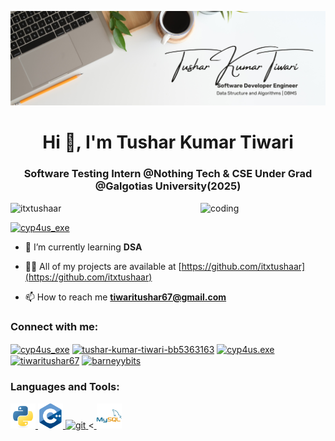 ![logo](https://github.com/itxtushaar/itxtushaar/blob/main/1719126974289.jpeg.png)
<h1 align="center">Hi 👋, I'm Tushar Kumar Tiwari</h1>
<h3 align="center">Software Testing Intern @Nothing Tech & CSE Under Grad @Galgotias University(2025)</h3>

<img align="right" alt="coding" width="200" src="https://mir-s3-cdn-cf.behance.net/project_modules/hd/06f21a161921919.63cd7887d0a70.gif">

<p align="left"> <img src="https://komarev.com/ghpvc/?username=itxtushaar&label=Profile%20views&color=0e75b6&style=flat" alt="itxtushaar" /> </p>

<p align="left"> <a href="https://twitter.com/cyp4us_exe" target="blank"><img src="https://img.shields.io/twitter/follow/cyp4us_exe?logo=twitter&style=for-the-badge" alt="cyp4us_exe" /></a> </p>

- 🌱 I’m currently learning **DSA**

- 👨‍💻 All of my projects are available at [https://github.com/itxtushaar](https://github.com/itxtushaar)

- 📫 How to reach me **tiwaritushar67@gmail.com**

<h3 align="left">Connect with me:</h3>
<p align="left">
<a href="https://twitter.com/cyp4us_exe" target="blank"><img align="center" src="https://raw.githubusercontent.com/rahuldkjain/github-profile-readme-generator/master/src/images/icons/Social/twitter.svg" alt="cyp4us_exe" height="30" width="40" /></a>
<a href="https://linkedin.com/in/tushar-kumar-tiwari-bb5363163" target="blank"><img align="center" src="https://raw.githubusercontent.com/rahuldkjain/github-profile-readme-generator/master/src/images/icons/Social/linked-in-alt.svg" alt="tushar-kumar-tiwari-bb5363163" height="30" width="40" /></a>
<a href="https://instagram.com/cyp4us.exe" target="blank"><img align="center" src="https://raw.githubusercontent.com/rahuldkjain/github-profile-readme-generator/master/src/images/icons/Social/instagram.svg" alt="cyp4us.exe" height="30" width="40" /></a>
<a href="https://www.hackerrank.com/tiwaritushar67" target="blank"><img align="center" src="https://raw.githubusercontent.com/rahuldkjain/github-profile-readme-generator/master/src/images/icons/Social/hackerrank.svg" alt="tiwaritushar67" height="30" width="40" /></a>
<a href="https://www.leetcode.com/barneyybits" target="blank"><img align="center" src="https://raw.githubusercontent.com/rahuldkjain/github-profile-readme-generator/master/src/images/icons/Social/leet-code.svg" alt="barneyybits" height="30" width="40" /></a>
</p>

<h3 align="left">Languages and Tools:</h3>
<p align="left"> <a href="https://www.python.org" target="_blank" rel="noreferrer"> <img src="https://raw.githubusercontent.com/devicons/devicon/master/icons/python/python-original.svg" alt="python" width="40" height="40"/> </a> <a href="https://www.w3schools.com/cpp/" target="_blank" rel="noreferrer"> <img src="https://raw.githubusercontent.com/devicons/devicon/master/icons/cplusplus/cplusplus-original.svg" alt="cplusplus" width="40" height="40"/> </a> <a href="https://git-scm.com/" target="_blank" rel="noreferrer"> <img src="https://www.vectorlogo.zone/logos/git-scm/git-scm-icon.svg" alt="git" width="40" height="40"/> </a> <<a href="https://www.mysql.com/" target="_blank" rel="noreferrer"> <img src="https://raw.githubusercontent.com/devicons/devicon/master/icons/mysql/mysql-original-wordmark.svg" alt="mysql" width="40" height="40"/> </a>  </p>
